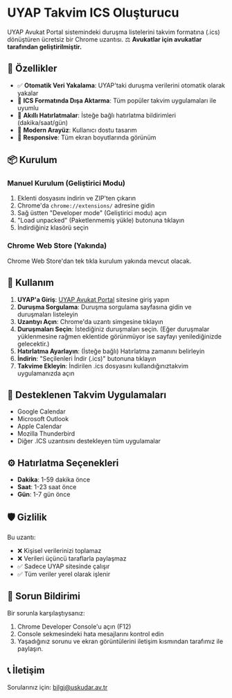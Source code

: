 # UYAP Takvim ICS Oluşturucu

UYAP Avukat Portal sistemindeki duruşma listelerini takvim formatına (.ics) dönüştüren ücretsiz bir Chrome uzantısı.
⚖️ **Avukatlar için avukatlar tarafından geliştirilmiştir.**

## 🚀 Özellikler

- ✅ **Otomatik Veri Yakalama**: UYAP'taki duruşma verilerini otomatik olarak yakalar
- 📅 **ICS Formatında Dışa Aktarma**: Tüm popüler takvim uygulamaları ile uyumlu
- 🔔 **Akıllı Hatırlatmalar**: İsteğe bağlı hatırlatma bildirimleri (dakika/saat/gün)
- 🎨 **Modern Arayüz**: Kullanıcı dostu tasarım
- 📱 **Responsive**: Tüm ekran boyutlarında görünüm

## 📦 Kurulum

### Manuel Kurulum (Geliştirici Modu)
1. Eklenti dosyasını indirin ve ZIP'ten çıkarın
2. Chrome'da `chrome://extensions/` adresine gidin
3. Sağ üstten "Developer mode" (Geliştirici modu) açın
4. "Load unpacked" (Paketlenmemiş yükle) butonuna tıklayın
5. İndirdiğiniz klasörü seçin

### Chrome Web Store (Yakında)
Chrome Web Store'dan tek tıkla kurulum yakında mevcut olacak.

## 🔧 Kullanım

1. **UYAP'a Giriş**: [UYAP Avukat Portal](https://avukatbeta.uyap.gov.tr/) sitesine giriş yapın
2. **Duruşma Sorgulama**: Duruşma sorgulama sayfasına gidin ve duruşmaları listeleyin
3. **Uzantıyı Açın**: Chrome'da uzantı simgesine tıklayın
4. **Duruşmaları Seçin**: İstediğiniz duruşmaları seçin. (Eğer duruşmalar yüklenmesine rağmen eklentide görünmüyor ise sayfayı yenilediğinizde gelecektir.)
5. **Hatırlatma Ayarlayın**: (İsteğe bağlı) Hatırlatma zamanını belirleyin
6. **İndirin**: "Seçilenleri İndir (.ics)" butonuna tıklayın
7. **Takvime Ekleyin**: İndirilen .ics dosyasını kullandığınıztakvim uygulamanızda açın

## 📱 Desteklenen Takvim Uygulamaları

- Google Calendar
- Microsoft Outlook
- Apple Calendar
- Mozilla Thunderbird
- Diğer .ICS uzantısını destekleyen tüm uygulamalar

## ⚙️ Hatırlatma Seçenekleri

- **Dakika**: 1-59 dakika önce
- **Saat**: 1-23 saat önce  
- **Gün**: 1-7 gün önce

## 🛡️ Gizlilik

Bu uzantı:
- ❌ Kişisel verilerinizi toplamaz
- ❌ Verileri üçüncü taraflarla paylaşmaz
- ✅ Sadece UYAP sitesinde çalışır
- ✅ Tüm veriler yerel olarak işlenir

## 🐛 Sorun Bildirimi

Bir sorunla karşılaştıysanız:
1. Chrome Developer Console'u açın (F12)
2. Console sekmesindeki hata mesajlarını kontrol edin
3. Yaşadığınız sorunu ve ekran görüntülerini iletişim kısmından tarafımız ile paylaşın.


## 📞 İletişim

Sorularınız için: [bilgi@uskudar.av.tr](mailto:bilgi@uskudar.av.tr)
